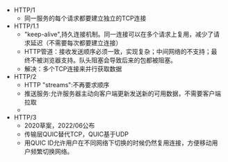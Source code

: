 - HTTP/1
  - 同一服务的每个请求都要建立独立的TCP连接
- HTTP/1.1
  - "keep-alive",持久连接机制。同一连接可以在多个请求上复用，减少了请求延迟（不需要每次都要建立连接）
  - HTTP管道：接收发送顺序必须一致，实现复杂；中间网络的不支持；最终不被浏览器支持。队头阻塞会导致后来的包都被阻塞。
  - 解决：多个TCP连接来并行获取数据
- HTTP/2
  - HTTP "streams":不再要求顺序
  - 推送服务:允许服务器主动向客户端更新发送新的可用数据，不需要客户端拉取
  - 
- HTTP/3
  - 2020草案，2022/06公布
  - 传输层QUIC替代TCP，QUIC基于UDP 
  - 用QUIC ID允许用户在不同网络下切换的时候仍然复用连接，方便移动用户频繁切换网络。